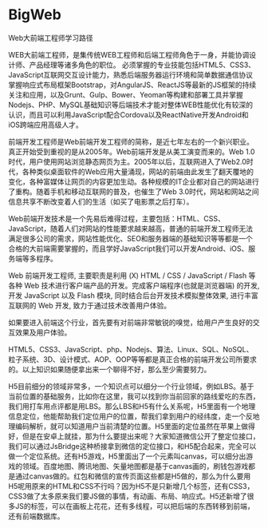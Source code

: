 # BigWeb
Web大前端工程师学习路径

WEB大前端工程师，是集传统WEB工程师和后端工程师角色于一身，并能协调设计师、产品经理等诸多角色的职位。
必须掌握的专业技能包括HTML5、CSS3、JavaScript互联网交互设计能力，熟悉后端服务器运行环境和简单数据通信协议掌握响应式布局框架Bootstrap，对AngularJS、ReactJS等最新的JS框架的持续关注和应用，以及Grunt、Gulp、Bower、Yeoman等构建和部署工具并掌握Nodejs、PHP、MySQL基础知识等后端技术才能对整体WEB性能优化有较深的认识，而且可以利用JavaScript配合Cordova以及ReactNative开发Android和iOS跨端应用高级人才。

前端开发工程师是Web前端开发工程师的简称，是近七年左右的一个新兴职业。真正开始受到重视的是从2005年。Web前端开发是从美工演变而来的。Web 1.0时代，用户使用网站浏览静态网页为主。2005年以后，互联网进入了Web2.0时代，各种类似桌面软件的Web应用大量涌现，网站的前端由此发生了翻天覆地的变化，各种富媒体让网页的内容更加生动。各种规模的IT企业都对自己的网站进行了重构。随着手机和移动互联网的普及，也催生了Web 3.0时代，网站和网站之间信息共享不断改变着人们的生活（如买了电影票之后打车）。

Web前端开发技术是一个先易后难得过程，主要包括：HTML、CSS、JavaScript，随着人们对网站的性能要求越来越高，普通的前端开发工程师无法满足很多公司的需求，网站性能优化、SEO和服务器端的基础知识等等都是一个合格的大前端需要掌握的，而且学好JavaScript我们可以开发Android、iOS、服务端等多程序。

Web 前端开发工程师, 主要职责是利用 (X) HTML / CSS / JavaScript / Flash 等各种 Web 技术进行客户端产品的开发。完成客户端程序(也就是浏览器端) 的开发, 开发 JavaScript 以及 Flash 模块, 同时结合后台开发技术模拟整体效果, 进行丰富互联网的 Web 开发, 致力于通过技术改善用户体验。

如果要进入前端这个行业，首先要有对前端非常敏锐的嗅觉，给用户产生良好的交互效果及用户体验。

HTML5、CSS3、JavaScript、php、Nodejs、算法、Linux、SQL、NoSQL、粒子系统、3D、设计模式、AOP、OOP等等都是真正合格的前端开发公司所要求的。以上知识如果随便拿出来一个聊得不好，那么至少需要努力。

H5目前细分的领域非常多，一个知识点可以细分一个行业领域，例如LBS。基于当前位置的基础服务，比如你在这里，我可以找到你当前回家的路线爱吃的东西，我们用打车用点评都是用LBS。那么LBS和H5有什么关系呢，H5里面有一个地理信息定位，他能帮助我们定位用户的位置，帮我们拿到用户的经纬度，走一个反地理编码解析，就可以知道用户当前清楚的位置。H5里面的定位虽然在苹果上做得好，但是在安卓上就挂，那为什么要提出来呢？大家知道微信公开了整定位接口，我们可以通过JsBridge这种桥接拿到微信的定位接口，和H5配合起来，完全可以做一个定位系统。还有H5游戏，H5里面出了一个元素叫canvas，可以细分出游戏的领域。百度地图、腾讯地图、矢量地图都是基于canvas画的，刷钱包游戏都是通过canvas做的。红包和微信的宣传页面这些都是H5做的，那么为什么要用H5呢用原来的HTML和CSS不行吗？因为H5不是只新增几个标签，还有CSS3，CSS3做了太多原来我们要JS做的事情，有动画、布局、响应式。H5还新增了很多JS的标签，可以在画板上花花，还有多线程，可以把后端的东西转移到前端，还有前端数据库。
